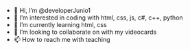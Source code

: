 - 👋 Hi, I’m @developerJunio1
- 👀 I’m interested in coding with html, css, js, c#, c++, python
- 🌱 I’m currently learning html, css
- 💞️ I’m looking to collaborate on with my videocards
- 📫 How to reach me with teaching

<!---
developerJunio1/developerJunio1 is a ✨ special ✨ repository because its `README.md` (this file) appears on your GitHub profile.
You can click the Preview link to take a look at your changes.
--->
